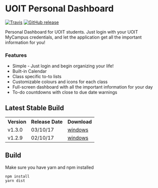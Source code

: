# UOIT Personal Dashboard


[![Travis](https://img.shields.io/travis/ethanelliott/PersonalDashboard.svg?style=flat-square)](https://travis-ci.org/ethanelliott/PersonalDashboard)
[![GitHub release](https://img.shields.io/github/release/ethanelliott/PersonalDashboard.svg?style=flat-square)](https://github.com/ethanelliott/PersonalDashboard)

Personal Dashboard for UOIT students.
Just login with your UOIT MyCampus credentials, and let the application get all the important information for you!

### Features
* Simple - Just login and begin organizing your life!
* Built-in Calendar
* Class specific to-to lists
* Customizable colours and icons for each class
* Full-screen dashboard with all the important information for your day
* To-do countdowns with close to due date warnings

## Latest Stable Build

<table>
  <tr>
    <th>Version</th>
    <th>Release Date</th>
    <th colspan="3">Download</th>
  </tr>
  <tr>
    <td>v1.3.0</td>
    <td>03/10/17</td>
    <td><a href="https://github.com/ethanelliott/PersonalDashboard/releases/download/v1.3.0/UOITPD.Setup.1.3.0.exe">windows</a></td>
  </tr>
  <tr>
    <td>v1.2.9</td>
    <td>02/10/17</td>
    <td><a href="https://github.com/ethanelliott/PersonalDashboard/releases/download/v1.2.9/UOITPD.Setup.1.2.9.exe">windows</a></td>
  </tr>
</table>


## Build

Make sure you have yarn and npm installed
```
npm install
yarn dist
```
